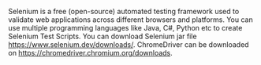 Selenium is a free (open-source) automated testing framework used to validate web applications across different browsers and platforms. You can use multiple programming languages like Java, C#, Python etc to create Selenium Test Scripts.
You can download Selenium jar file https://www.selenium.dev/downloads/. ChromeDriver can be downloaded on https://chromedriver.chromium.org/downloads.

